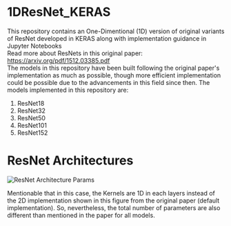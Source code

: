 # 1DResNet_KERAS
This repository contains an One-Dimentional (1D) version of original variants of ResNet developed in KERAS along with implementation guidance in Jupyter Notebooks  
Read more about ResNets in this original paper: https://arxiv.org/pdf/1512.03385.pdf  
The models in this repository have been built following the original paper's implementation as much as possible, though more efficient implementation could be possible due to the advancements in this field since then. The models implemented in this repository are:
1. ResNet18
2. ResNet32
3. ResNet50
4. ResNet101
5. ResNet152  

# ResNet Architectures
![ResNet Architecture Params](https://github.com/Sakib1263/1DResNet-KERAS/blob/main/Documents/ResNet.png "ResNet Parameters")  

Mentionable that in this case, the Kernels are 1D in each layers instead of the 2D implementation shown in this figure from the original paper (default implementation). So, nevertheless, the total number of parameters are also different than mentioned in the paper for all models.  
